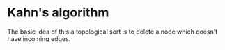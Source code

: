 # Kahn's algorithm

The basic idea of this  a topological sort is to delete a node which doesn't have incoming edges. 